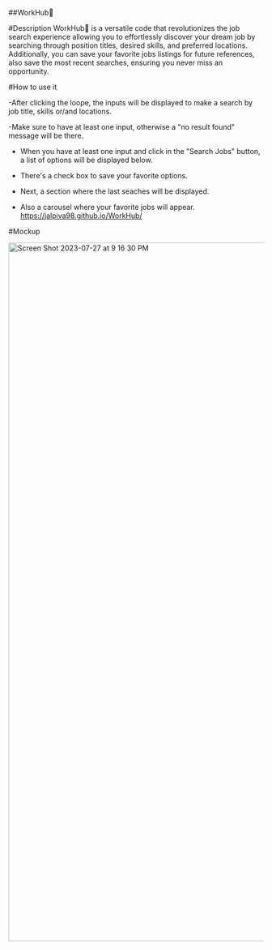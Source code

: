 ##WorkHub💼

#Description
WorkHub💼 is a versatile code that revolutionizes the job search experience allowing you to effortlessly discover your dream job by searching through position titles, desired skills, and preferred locations. Additionally, you can save your favorite jobs listings for future references, also save the most recent searches, ensuring you never miss an opportunity.

#How to use it 

-After clicking the loope, the inputs will be displayed to make a search by job title, skills or/and locations.

-Make sure to have at least one input, otherwise a "no result found" message will be there.

- When you have at least one input and click in the "Search Jobs" button, a list of options will be displayed below.

- There's a  check box to save your favorite options. 

- Next, a section where the last seaches will be displayed.

- Also a carousel where your favorite jobs will appear. 
https://jalpiva98.github.io/WorkHub/

#Mockup

<img width="1379" alt="Screen Shot 2023-07-27 at 9 16 30 PM" src="https://github.com/jalpiva98/WorkHub/assets/115953862/3e273de3-a973-42e3-ac63-2254d04a5c20">

